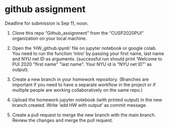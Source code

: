 # github assignment
Deadline for submission is Sep 11, noon. 

1. Clone this repo “Github_assignment” from the “CUSP2020PUI” organization on your local machine. 

2. Open the ‘HW_github.ipynb’ file on jupyter notebook or google colab. You need to run the function ‘intro’ by passing your first name, last name and NYU net ID as arguments. (successful run should print ‘Welcome to PUI 2020 "first name" "last name". Your NYU id is "NYU net ID"’ as output).

3. Create a new branch in your homework repository. (Branches are important if you need to have a separate workflow in the project or if multiple people are working collaboratively on the same repo.)

4. Upload the homework jupyter notebook (with printed output) in the new branch created. Write ‘add HW with output’ as commit message.

5. Create a pull request to merge the new branch with the main branch. Review the changes and merge the pull request.
